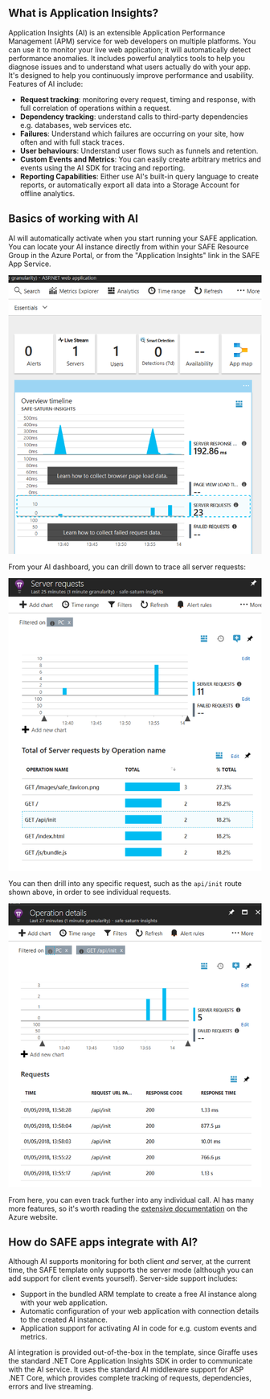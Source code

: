 ## What is Application Insights?

Application Insights (AI) is an extensible Application Performance Management (APM) service for web developers on multiple platforms. You can use it to monitor your live web application; it will automatically detect performance anomalies. It includes powerful analytics tools to help you diagnose issues and to understand what users actually do with your app. It's designed to help you continuously improve performance and usability. Features of AI include:

* **Request tracking**: monitoring every request, timing and response, with full correlation of operations within a request.
* **Dependency tracking**: understand calls to third-party dependencies e.g. databases, web services etc.
* **Failures**: Understand which failures are occurring on your site, how often and with full stack traces.
* **User behaviours**: Understand user flows such as funnels and retention.
* **Custom Events and Metrics**: You can easily create arbitrary metrics and events using the AI SDK for tracing and reporting.
* **Reporting Capabilities**: Either use AI's built-in query language to create reports, or automatically export all data into a Storage Account for offline analytics.

## Basics of working with AI

AI will automatically activate when you start running your SAFE application. You can locate your AI instance directly from within your SAFE Resource Group in the Azure Portal, or from the "Application Insights" link in the SAFE App Service.

![](img/deploy-ai-1.png)

From your AI dashboard, you can drill down to trace all server requests:

![](img/deploy-ai-2.png)

You can then drill into any specific request, such as the `api/init` route shown above, in order to see individual requests.

![](img/deploy-ai-3.png)

From here, you can even track further into any individual call. AI has many more features, so it's worth reading the [extensive documentation](https://docs.microsoft.com/en-us/azure/application-insights/) on the Azure website.

## How do SAFE apps integrate with AI?

Although AI supports monitoring for both client *and* server, at the current time, the SAFE template only supports the server mode (although you can add support for client events yourself). Server-side support includes:

* Support in the bundled ARM template to create a free AI instance along with your web application.
* Automatic configuration of your web application with connection details to the created AI instance.
* Application support for activating AI in code for e.g. custom events and metrics.

AI integration is provided out-of-the-box in the template, since Giraffe uses the standard .NET Core Application Insights SDK in order to communicate with the AI service. It uses the standard AI middleware support for ASP .NET Core, which provides complete tracking of requests, dependencies, errors and live streaming.